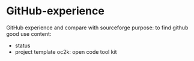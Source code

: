 # GitHub-experience
GitHub experience and compare with sourceforge
purpose: to find github good use
content: 
- status
- project template
oc2k: open code tool kit
